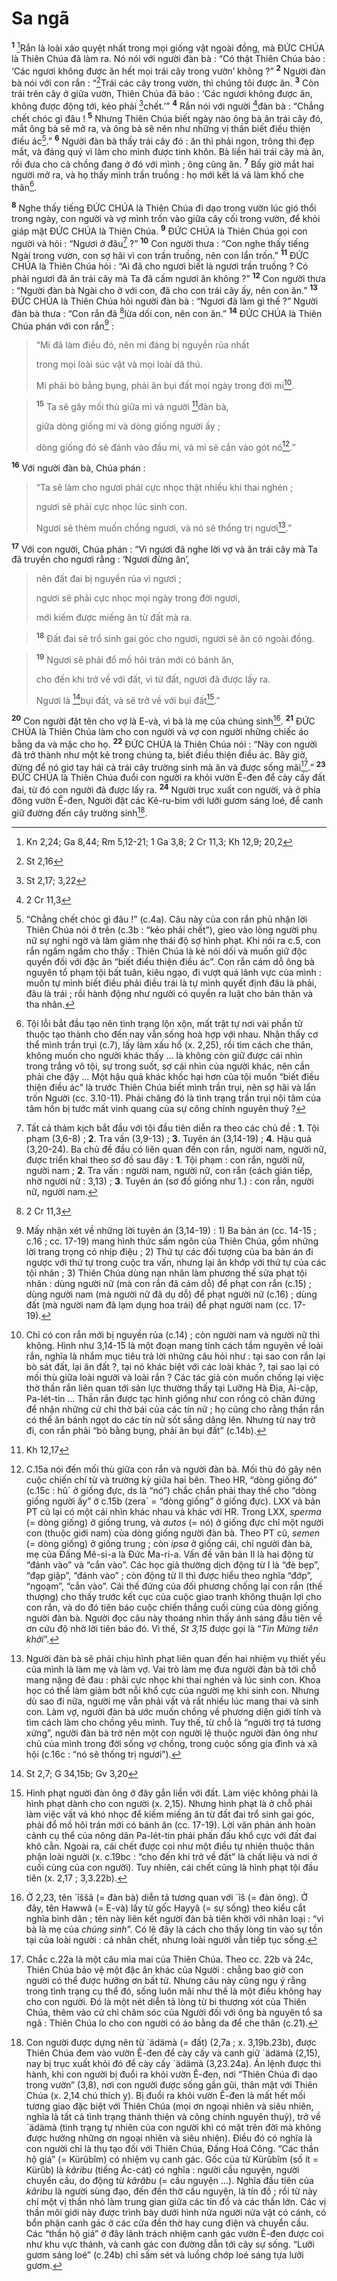 # Sa ngã
<sup><b>1</b></sup> [^1*]Rắn là loài xảo quyệt nhất trong mọi giống vật ngoài đồng, mà ĐỨC CHÚA là Thiên Chúa đã làm ra. Nó nói với người đàn bà : “Có thật Thiên Chúa bảo : ‘Các ngươi không được ăn hết mọi trái cây trong vườn’ không ?” <sup><b>2</b></sup> Người đàn bà nói với con rắn : “[^2*]Trái các cây trong vườn, thì chúng tôi được ăn. <sup><b>3</b></sup> Còn trái trên cây ở giữa vườn, Thiên Chúa đã bảo : ‘Các ngươi không được ăn, không được động tới, kẻo phải [^3*]chết.’” <sup><b>4</b></sup> Rắn nói với người [^4*]đàn bà : “Chẳng chết chóc gì đâu ! <sup><b>5</b></sup> Nhưng Thiên Chúa biết ngày nào ông bà ăn trái cây đó, mắt ông bà sẽ mở ra, và ông bà sẽ nên như những vị thần biết điều thiện điều ác[^1].” <sup><b>6</b></sup> Người đàn bà thấy trái cây đó : ăn thì phải ngon, trông thì đẹp mắt, và đáng quý vì làm cho mình được tinh khôn. Bà liền hái trái cây mà ăn, rồi đưa cho cả chồng đang ở đó với mình ; ông cũng ăn. <sup><b>7</b></sup> Bấy giờ mắt hai người mở ra, và họ thấy mình trần truồng : họ mới kết lá vả làm khố che thân[^2].

<sup><b>8</b></sup> Nghe thấy tiếng ĐỨC CHÚA là Thiên Chúa đi dạo trong vườn lúc gió thổi trong ngày, con người và vợ mình trốn vào giữa cây cối trong vườn, để khỏi giáp mặt ĐỨC CHÚA là Thiên Chúa. <sup><b>9</b></sup> ĐỨC CHÚA là Thiên Chúa gọi con người và hỏi : “Ngươi ở đâu[^3] ?” <sup><b>10</b></sup> Con người thưa : “Con nghe thấy tiếng Ngài trong vườn, con sợ hãi vì con trần truồng, nên con lẩn trốn.” <sup><b>11</b></sup> ĐỨC CHÚA là Thiên Chúa hỏi : “Ai đã cho ngươi biết là ngươi trần truồng ? Có phải ngươi đã ăn trái cây mà Ta đã cấm ngươi ăn không ?” <sup><b>12</b></sup> Con người thưa : “Người đàn bà Ngài cho ở với con, đã cho con trái cây ấy, nên con ăn.” <sup><b>13</b></sup> ĐỨC CHÚA là Thiên Chúa hỏi người đàn bà : “Ngươi đã làm gì thế ?” Người đàn bà thưa : “Con rắn đã [^5*]lừa dối con, nên con ăn.” <sup><b>14</b></sup> ĐỨC CHÚA là Thiên Chúa phán với con rắn[^4] : 
> “Mi đã làm điều đó, nên mi đáng bị nguyền rủa nhất
> 
> trong mọi loài súc vật và mọi loài dã thú.
> 
> Mi phải bò bằng bụng, phải ăn bụi đất mọi ngày trong đời mi[^5].
>


> <sup><b>15</b></sup> Ta sẽ gây mối thù giữa mi và người [^6*]đàn bà,
> 
> giữa dòng giống mi và dòng giống người ấy ;
> 
> dòng giống đó sẽ đánh vào đầu mi, và mi sẽ cắn vào gót nó[^6].”
>

<sup><b>16</b></sup> Với người đàn bà, Chúa phán : 
> “Ta sẽ làm cho ngươi phải cực nhọc thật nhiều khi thai nghén ;
> 
> ngươi sẽ phải cực nhọc lúc sinh con.
> 
> Ngươi sẽ thèm muốn chồng ngươi, và nó sẽ thống trị ngươi[^7].”
>

<sup><b>17</b></sup> Với con người, Chúa phán : “Vì ngươi đã nghe lời vợ và ăn trái cây mà Ta đã truyền cho ngươi rằng : ‘Ngươi đừng ăn’, 
> nên đất đai bị nguyền rủa vì ngươi ;
> 
> ngươi sẽ phải cực nhọc mọi ngày trong đời ngươi,
> 
> mới kiếm được miếng ăn từ đất mà ra.
>


> <sup><b>18</b></sup> Đất đai sẽ trổ sinh gai góc cho ngươi, ngươi sẽ ăn cỏ ngoài đồng.
>


> <sup><b>19</b></sup> Ngươi sẽ phải đổ mồ hôi trán mới có bánh ăn,
> 
> cho đến khi trở về với đất, vì từ đất, ngươi đã được lấy ra.
> 
> Ngươi là [^7*]bụi đất, và sẽ trở về với bụi đất[^8].”
>

<sup><b>20</b></sup> Con người đặt tên cho vợ là E-và, vì bà là mẹ của chúng sinh[^9]. <sup><b>21</b></sup> ĐỨC CHÚA là Thiên Chúa làm cho con người và vợ con người những chiếc áo bằng da và mặc cho họ. <sup><b>22</b></sup> ĐỨC CHÚA là Thiên Chúa nói : “Này con người đã trở thành như một kẻ trong chúng ta, biết điều thiện điều ác. Bây giờ, đừng để nó giơ tay hái cả trái cây trường sinh mà ăn và được sống mãi[^10].” <sup><b>23</b></sup> ĐỨC CHÚA là Thiên Chúa đuổi con người ra khỏi vườn Ê-đen để cày cấy đất đai, từ đó con người đã được lấy ra. <sup><b>24</b></sup> Người trục xuất con người, và ở phía đông vườn Ê-đen, Người đặt các Kê-ru-bim với lưỡi gươm sáng loé, để canh giữ đường đến cây trường sinh[^11].

[^1]: “Chẳng chết chóc gì đâu !” (c.4a). Câu này của con rắn phủ nhận lời Thiên Chúa nói ở trên (c.3b : “kẻo phải chết”), gieo vào lòng người phụ nữ sự nghi ngờ và làm giảm nhẹ thái độ sợ hình phạt. Khi nói ra c.5, con rắn ngấm ngầm cho thấy : Thiên Chúa là kẻ nói dối và muốn giữ độc quyền đối với đặc ân “biết điều thiện điều ác”. Con rắn cám dỗ ông bà nguyên tổ phạm tội bất tuân, kiêu ngạo, đi vượt quá lãnh vực của mình : muốn tự mình biết điều phải điều trái là tự mình quyết định đâu là phải, đâu là trái ; rồi hành động như người có quyền ra luật cho bản thân và tha nhân.
[^2]: Tội lỗi bắt đầu tạo nên tình trạng lộn xộn, mất trật tự nơi vài phần tử thuộc tạo thành cho đến nay vẫn sống hoà hợp với nhau. Nhận thấy cơ thể mình trần trụi (c.7), lấy làm xấu hổ (x. 2,25), rồi tìm cách che thân, không muốn cho người khác thấy ... là không còn giữ được cái nhìn trong trắng vô tội, sự trong suốt, sợ cái nhìn của người khác, nên cần phải che đậy ... Một hậu quả khác khốc hại hơn của tội muốn “biết điều thiện điều ác” là trước Thiên Chúa biết mình trần trụi, nên sợ hãi và lẩn trốn Người (cc. 3.10-11). Phải chăng đó là tình trạng trần trụi nội tâm của tâm hồn bị tước mất vinh quang của sự công chính nguyên thuỷ ?
[^3]: Tất cả thảm kịch bắt đầu với tội đầu tiên diễn ra theo các chủ đề : <b>1</b>. Tội phạm (3,6-8) ; <b>2</b>. Tra vấn (3,9-13) ; <b>3</b>. Tuyên án (3,14-19) ; <b>4</b>. Hậu quả (3,20-24). Ba chủ đề đầu có liên quan đến con rắn, người nam, người nữ, được triển khai theo sơ đồ sau đây : <b>1</b>. Tội phạm : con rắn, người nữ, người nam ; <b>2</b>. Tra vấn : người nam, người nữ, con rắn (cách gián tiếp, nhờ người nữ : 3,13) ; <b>3</b>. Tuyên án (sơ đồ giống như 1.) : con rắn, người nữ, người nam.
[^4]: Mấy nhận xét về những lời tuyên án (3,14-19) : 1) Ba bản án (cc. 14-15 ; c.16 ; cc. 17-19) mang hình thức sấm ngôn của Thiên Chúa, gồm những lời trang trọng có nhịp điệu ; 2) Thứ tự các đối tượng của ba bản án đi ngược với thứ tự trong cuộc tra vấn, nhưng lại ăn khớp với thứ tự của các tội nhân ; 3) Thiên Chúa dùng nạn nhân làm phương thế sửa phạt tội nhân : dùng người nữ (mà con rắn đã cám dỗ) để phạt con rắn (c.15) ; dùng người nam (mà người nữ đã dụ dỗ) để phạt người nữ (c.16) ; dùng đất (mà người nam đã lạm dụng hoa trái) để phạt người nam (cc. 17-19).
[^5]: Chỉ có con rắn mới bị nguyền rủa (c.14) ; còn người nam và người nữ thì không. Hình như 3,14-15 là một đoạn mang tính cách tầm nguyên về loài rắn, nghĩa là nhắm mục tiêu trả lời những câu hỏi như : tại sao con rắn lại bò sát đất, lại ăn đất ?, tại nó khác biệt với các loài khác ?, tại sao lại có mối thù giữa loài người và loài rắn ? Các tác giả còn muốn chống lại việc thờ thần rắn liên quan tới sản lực thường thấy tại Lưỡng Hà Địa, Ai-cập, Pa-lét-tin ... Thần rắn được tạc hình giống như con rồng có chân đứng để nhận những cử chỉ thờ bái của các tín nữ ; họ cũng cho rằng thần rắn có thể ăn bánh ngọt do các tín nữ sốt sắng dâng lên. Nhưng từ nay trở đi, con rắn phải “bò bằng bụng, phải ăn bụi đất” (c.14b).
[^6]: C.15a nói đến mối thù giữa con rắn và người đàn bà. Mối thù đó gây nên cuộc chiến chí tử và trường kỳ giữa hai bên. Theo HR, “dòng giống đó” (c.15c : <span class="hebrew-translit">hû´</span> ở giống đực, ds là “nó”) chắc chắn phải thay thế cho “dòng giống người ấy” ở c.15b (<span class="hebrew-translit">zera`</span> = “dòng giống” ở giống đực). LXX và bản PT cũ lại có một cái nhìn khác nhau và khác với HR. Trong LXX, <i>sperma</i> (= dòng giống) ở giống trung, và <i>autos</i> (= nó) ở giống đực chỉ một người con (thuộc giới nam) của dòng giống người đàn bà. Theo PT cũ, <i>semen</i> (= dòng giống) ở giống trung ; còn <i>ipsa</i> ở giống cái, chỉ người đàn bà, mẹ của Đấng Mê-si-a là Đức Ma-ri-a. Vấn đề văn bản II là hai động từ “đánh vào” và “cắn vào”. Các học giả thường dịch động từ I là “đè bẹp”, “đạp giập”, “đánh vào” ; còn động từ II thì được hiểu theo nghĩa “đớp”, “ngoạm”, “cắn vào”. Cái thế đứng của đối phương chống lại con rắn (thế thượng) cho thấy trước kết cục của cuộc giao tranh không thuận lợi cho con rắn, và do đó tiên báo cuộc chiến thắng cuối cùng của dòng giống người đàn bà. Người đọc câu này thoáng nhìn thấy ánh sáng đầu tiên về ơn cứu độ nhờ lời tiên báo đó. Vì thế, <i>St 3,15</i> được gọi là “<i>Tin Mừng tiên khởi</i>”.
[^7]: Người đàn bà sẽ phải chịu hình phạt liên quan đến hai nhiệm vụ thiết yếu của mình là làm mẹ và làm vợ. Vai trò làm mẹ đưa người đàn bà tới chỗ mang nặng đẻ đau : phải cực nhọc khi thai nghén và lúc sinh con. Khoa học có thể làm giảm bớt nỗi khổ cực của người mẹ khi sinh con. Nhưng dù sao đi nữa, người mẹ vẫn phải vất vả rất nhiều lúc mang thai và sinh con. Làm vợ, người đàn bà ước muốn chồng về phương diện giới tính và tìm cách làm cho chồng yêu mình. Tuy thế, từ chỗ là “người trợ tá tương xứng”, người đàn bà trở nên một con người lệ thuộc người đàn ông như chủ của mình trong đời sống vợ chồng, trong cuộc sống gia đình và xã hội (c.16c : “nó sẽ thống trị ngươi”).
[^8]: Hình phạt người đàn ông ở đây gắn liền với đất. Làm việc không phải là hình phạt dành cho con người (x. 2,15). Nhưng hình phạt là ở chỗ phải làm việc vất vả khó nhọc để kiếm miếng ăn từ đất đai trổ sinh gai góc, phải đổ mồ hôi trán mới có bánh ăn (cc. 17-19). Lời văn phản ánh hoàn cảnh cụ thể của nông dân Pa-lét-tin phải phấn đấu khổ cực với đất đai khô cằn. Ngoài ra, cái chết được coi như một điều tự nhiên thuộc thân phận loài người (x. c.19bc : “cho đến khi trở về đất” là chất liệu và nơi ở cuối cùng của con người). Tuy nhiên, cái chết cũng là hình phạt tội đầu tiên (x. 2,17 ; 3,3.22b).
[^9]: Ở 2,23, tên <span class="hebrew-translit">´îššâ</span> (= đàn bà) diễn tả tương quan với <span class="hebrew-translit">´îš</span> (= đàn ông). Ở đây, tên <span class="hebrew-translit">Hawwâ</span> (= E-và) lấy từ gốc <span class="hebrew-translit">Hayyâ</span> (= sự sống) theo kiểu cắt nghĩa bình dân ; tên này liên kết người đàn bà tiên khởi với nhân loại : “vì bà là mẹ của <i>chúng sinh</i>”. Có lẽ đây là cách cho thấy lòng tin vào sự tồn tại của loài người : cá nhân chết, nhưng loài người vẫn tiếp tục sống.
[^10]: Chắc c.22a là một câu mỉa mai của Thiên Chúa. Theo cc. 22b và 24c, Thiên Chúa bảo vệ một đặc ân khác của Người : chẳng bao giờ con người có thể được hưởng ơn bất tử. Nhưng câu này cũng ngụ ý rằng trong tình trạng cụ thể đó, sống luôn mãi như thế là một điều không hay cho con người. Đó là một nét diễn tả lòng từ bi thương xót của Thiên Chúa, thêm vào cử chỉ chăm sóc của Người đối với ông bà nguyên tổ sa ngã : Thiên Chúa lo cho con người có áo bằng da để che thân (c.21).
[^11]: Con người được dựng nên từ <span class="hebrew-translit">´ädämà</span> (= đất) (2,7a ; x. 3,19b.23b), được Thiên Chúa đem vào vườn Ê-đen để cày cấy và canh giữ <span class="hebrew-translit">´ädämà</span> (2,15), nay bị trục xuất khỏi đó để cày cấy <span class="hebrew-translit">´ädämà</span> (3,23.24a). Án lệnh được thi hành, khi con người bị đuổi ra khỏi vườn Ê-đen, nơi “Thiên Chúa đi dạo trong vườn” (3,8), nơi con người được sống gần gũi, thân mật với Thiên Chúa (x. 2,14 chú thích y). Bị đuổi ra khỏi vườn Ê-đen là mất hết mối tương giao đặc biệt với Thiên Chúa (mọi ơn ngoại nhiên và siêu nhiên, nghĩa là tất cả tình trạng thánh thiện và công chính nguyên thuỷ), trở về <span class="hebrew-translit">´ädämà</span> (tình trạng tự nhiên của con người khi có mặt trên đời mà không được hưởng những ơn ngoại nhiên và siêu nhiên). Điều đó có nghĩa là con người chỉ là thụ tạo đối với Thiên Chúa, Đấng Hoá Công. “Các thần hộ giá” (= <span class="hebrew-translit">Kürûbîm</span>) có nhiệm vụ canh gác. Gốc của từ <span class="hebrew-translit">Kürûbîm</span> (số ít = <span class="hebrew-translit">Kürûb</span>) là <i>kâribu</i> (tiếng Ác-cát) có nghĩa : người cầu nguyện, người chuyển cầu, do động từ <i>kârâbu</i> (= cầu nguyện ...). Nghĩa đầu tiên của <i>kâribu</i> là người sùng đạo, đến đền thờ cầu nguyện, là tín đồ ; rồi từ này chỉ một vị thần nhỏ làm trung gian giữa các tín đồ và các thần lớn. Các vị thần môi giới này được trình bày dưới hình nửa người nửa vật có cánh, có bổn phận canh gác ở các cửa đền thờ hay cung điện và chuyển cầu. Các “thần hộ giá” ở đây lãnh trách nhiệm canh gác vườn Ê-đen được coi như khu vực thánh, và canh gác con đường dẫn tới cây sự sống. “Lưỡi gươm sáng loé” (c.24b) chỉ sấm sét và luồng chớp loé sáng tựa lưỡi gươm.
[^1*]: Kn 2,24; Ga 8,44; Rm 5,12-21; 1 Ga 3,8; 2 Cr 11,3; Kh 12,9; 20,2
[^2*]: St 2,16
[^3*]: St 2,17; 3,22
[^4*]: 2 Cr 11,3
[^5*]: 2 Cr 11,3
[^6*]: Kh 12,17
[^7*]: St 2,7; G 34,15b; Gv 3,20
